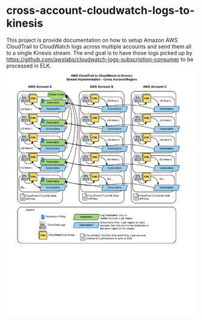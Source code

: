 # cross-account-cloudwatch-logs-to-kinesis
This project is provide documentation on how to setup Amazon AWS CloudTrail to CloudWatch logs across multiple accounts and send them all to a single Kinesis stream. The end goal is to have those logs picked up by https://github.com/awslabs/cloudwatch-logs-subscription-consumer to be processed in ELK.
![](https://github.com/danielcbright/cross-account-cloudwatch-logs-to-kinesis/blob/master/images/AWSCTLtoCWLtoKinesisXAcctRegion.jpeg)
